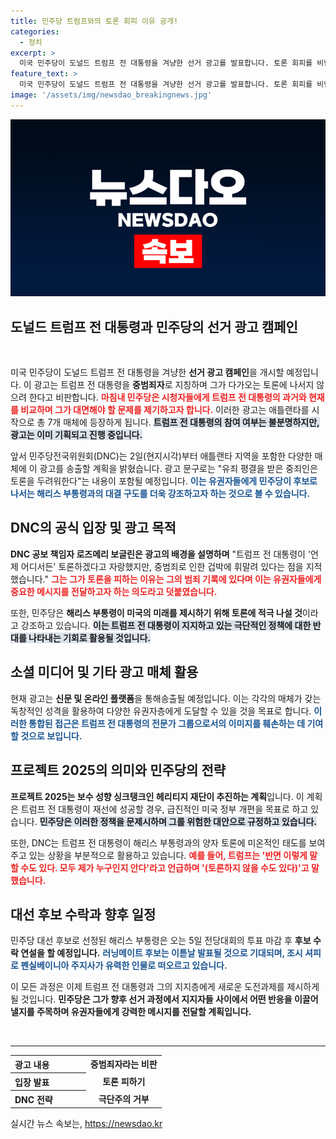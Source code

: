```yaml
---
title: 민주당 트럼프와의 토론 회피 이유 공개!
categories:
  - 정치
excerpt: >
  미국 민주당이 도널드 트럼프 전 대통령을 겨냥한 선거 광고를 발표합니다. 토론 회피를 비난하며 트럼프를 중범죄자로 묘사하는 이 광고는 유권자들에게 그의 극단적 계획을 명확히 알리는 데 목적이 있습니다.
feature_text: >
  미국 민주당이 도널드 트럼프 전 대통령을 겨냥한 선거 광고를 발표합니다. 토론 회피를 비난하며 트럼프를 중범죄자로 묘사하는 이 광고는 유권자들에게 그의 극단적 계획을 명확히 알리는 데 목적이 있습니다.
image: '/assets/img/newsdao_breakingnews.jpg'
---
```


<p><img src="/assets/img/newsdao_breakingnews.jpg" alt="ontimetimes 속보" /></p>

<h2 data-ke-size="size26">도널드 트럼프 전 대통령과 민주당의 선거 광고 캠페인</h2>

<p data-ke-size="size16">&nbsp;</p>

<p>미국 민주당이 도널드 트럼프 전 대통령을 겨냥한 <b>선거 광고 캠페인</b>을 개시할 예정입니다. 이 광고는 트럼프 전 대통령을 <b>중범죄자</b>로 지칭하며 그가 다가오는 토론에 나서지 않으려 한다고 비판합니다. <b><span style="color: #ee2323;">마침내 민주당은 시청자들에게 트럼프 전 대통령의 과거와 현재를 비교하며 그가 대면해야 할 문제를 제기하고자 합니다.</span></b> 이러한 광고는 애틀랜타를 시작으로 총 7개 매체에 등장하게 됩니다. <b><span style="background-color: #21538527;">트럼프 전 대통령의 참여 여부는 불분명하지만, 광고는 이미 기획되고 진행 중입니다.</span></b> </p>

<p>앞서 민주당전국위원회(DNC)는 2일(현지시각)부터 애틀랜타 지역을 포함한 다양한 매체에 이 광고를 송출할 계획을 밝혔습니다. 광고 문구로는 "유죄 평결을 받은 중죄인은 토론을 두려워한다"는 내용이 포함될 예정입니다. <b><span style="color: #1a5490;">이는 유권자들에게 민주당이 후보로 나서는 해리스 부통령과의 대결 구도를 더욱 강조하고자 하는 것으로 볼 수 있습니다.</span></b> </p>

<h2 data-ke-size="size26">DNC의 공식 입장 및 광고 목적</h2>

<p><b>DNC 공보 책임자 로즈메리 보글린은 광고의 배경을 설명하며</b> "트럼프 전 대통령이 '언제 어디서든' 토론하겠다고 자랑했지만, 중범죄로 인한 겁박에 휘말려 있다는 점을 지적했습니다." <b><span style="color: #ee2323;">그는 그가 토론을 피하는 이유는 그의 범죄 기록에 있다며 이는 유권자들에게 중요한 메시지를 전달하고자 하는 의도라고 덧붙였습니다.</span></b> </p>

<p>또한, 민주당은 <b>해리스 부통령이 미국의 미래를 제시하기 위해 토론에 적극 나설 것</b>이라고 강조하고 있습니다. <b><span style="background-color: #21538527;">이는 트럼프 전 대통령이 지지하고 있는 극단적인 정책에 대한 반대를 나타내는 기회로 활용될 것입니다.</span></b> </p>

<h2 data-ke-size="size26">소셜 미디어 및 기타 광고 매체 활용</h2>

<p>현재 광고는 <b>신문 및 온라인 플랫폼</b>을 통해송출될 예정입니다. 이는 각각의 매체가 갖는 독창적인 성격을 활용하여 다양한 유권자층에게 도달할 수 있을 것을 목표로 합니다. <b><span style="color: #1a5490;">이러한 통합된 접근은 트럼프 전 대통령의 전문가 그룹으로서의 이미지를 훼손하는 데 기여할 것으로 보입니다.</span></b> </p>

<h2 data-ke-size="size26">프로젝트 2025의 의미와 민주당의 전략</h2>

<p><b>프로젝트 2025는 보수 성향 싱크탱크인 헤리티지 재단이 추진하는 계획</b>입니다. 이 계획은 트럼프 전 대통령이 재선에 성공할 경우, 급진적인 미국 정부 개편을 목표로 하고 있습니다. <b><span style="background-color: #21538527;">민주당은 이러한 정책을 문제시하며 그를 위험한 대안으로 규정하고 있습니다.</span></b> </p>

<p>또한, DNC는 트럼프 전 대통령이 해리스 부통령과의 양자 토론에 미온적인 태도를 보여주고 있는 상황을 부분적으로 활용하고 있습니다. <b><span style="color: #ee2323;">예를 들어, 트럼프는 '반면 이렇게 말할 수도 있다. 모두 제가 누구인지 안다'라고 언급하며 '(토론하지 않을 수도 있다)'고 말했습니다.</span></b> </p>

<h2 data-ke-size="size26">대선 후보 수락과 향후 일정</h2>

<p>민주당 대선 후보로 선정된 해리스 부통령은 오는 5일 전당대회의 투표 마감 후 <b>후보 수락 연설을 할 예정입니다.</b> <b><span style="color: #1a5490;">러닝메이트 후보는 이튿날 발표될 것으로 기대되며, 조시 셔피로 펜실베이니아 주지사가 유력한 인물로 떠오르고 있습니다.</span></b> </p>

<p>이 모든 과정은 이제 트럼프 전 대통령과 그의 지지층에게 새로운 도전과제를 제시하게 될 것입니다. <b>민주당은 그가 향후 선거 과정에서 지지자들 사이에서 어떤 반응을 이끌어낼지를 주목하며 유권자들에게 강력한 메시지를 전달할 계획입니다.</b></p>

<p data-ke-size="size16">&nbsp;</p>

<hr />

<table style="width: 100%;"><tr><th style="width: 50%; text-align: left;"><b>광고 내용</b></th><td style="text-align: center; height: 17px;"><b>중범죄자라는 비판</b></td></tr><tr><th style="text-align: left;"><b>입장 발표</b></th><td style="text-align: center; height: 17px;"><b>토론 피하기</b></td></tr><tr><th style="text-align: left;"><b>DNC 전략</b></th><td style="text-align: center; height: 17px;"><b>극단주의 거부</b></td></tr></table>
실시간 뉴스 속보는, <a href="https://newsdao.kr" rel="dofollow">https://newsdao.kr</a>


